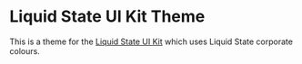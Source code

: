 # Liquid State UI Kit Theme

This is a theme for the [Liquid State UI Kit](https://github.com/liquid-state/ls-ui-kit/) which uses Liquid State corporate colours.